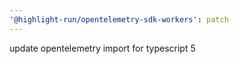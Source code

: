 ```yaml
---
'@highlight-run/opentelemetry-sdk-workers': patch
---
```


update opentelemetry import for typescript 5
